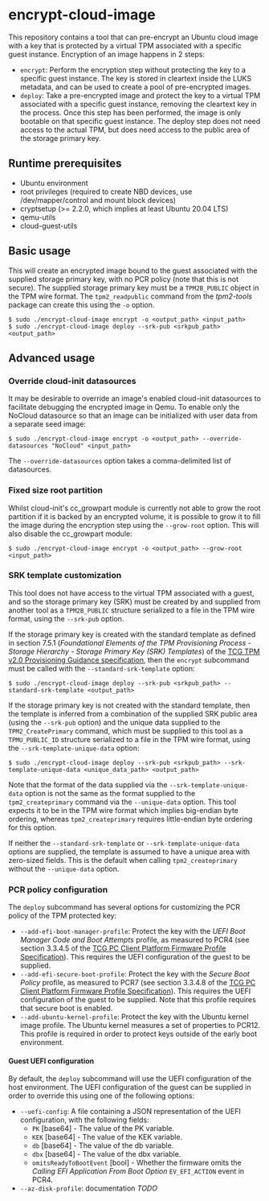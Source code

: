 # encrypt-cloud-image

This repository contains a tool that can pre-encrypt an Ubuntu cloud image with a key that is protected by a virtual TPM associated with a specific guest instance. Encryption of an image happens in 2 steps:
- `encrypt`: Perform the encryption step without protecting the key to a specific guest instance. The key is stored in cleartext inside the LUKS metadata, and can be used to create a pool of pre-encrypted images.
- `deploy`: Take a pre-encrypted image and protect the key to a virtual TPM associated with a specific guest instance, removing the cleartext key in the process. Once this step has been performed, the image is only bootable on that specific guest instance. The deploy step does not need access to the actual TPM, but does need access to the public area of the storage primary key.

## Runtime prerequisites
- Ubuntu environment
- root privileges (required to create NBD devices, use /dev/mapper/control and mount block devices)
- cryptsetup (>= 2.2.0, which implies at least Ubuntu 20.04 LTS)
- qemu-utils
- cloud-guest-utils

## Basic usage
This will create an encrypted image bound to the guest associated with the supplied storage primary key, with no PCR policy (note that this is not secure). The supplied storage primary key must be a `TPM2B_PUBLIC` object in the TPM wire format. The `tpm2_readpublic` command from the *tpm2-tools* package can create this using the `-o` option.
```
$ sudo ./encrypt-cloud-image encrypt -o <output_path> <input_path>
$ sudo ./encrypt-cloud-image deploy --srk-pub <srkpub_path> <output_path>
```

## Advanced usage
### Override cloud-init datasources
It may be desirable to override an image's enabled cloud-init datasources to facilitate debugging the encrypted image in Qemu. To enable only the NoCloud datasource so that an image can be initialized with user data from a separate seed image:
```
$ sudo ./encrypt-cloud-image encrypt -o <output_path> --override-datasources "NoCloud" <input_path>
```
The `--override-datasources` option takes a comma-delimited list of datasources.

### Fixed size root partition
Whilst cloud-init's cc_growpart module is currently not able to grow the root partition if it is backed by an encrypted volume, it is possible to grow it to fill the image during the encryption step using the `--grow-root` option. This will also disable the cc_growpart module:
```
$ sudo ./encrypt-cloud-image encrypt -o <output_path> --grow-root <input_path>
```

### SRK template customization
This tool does not have access to the virtual TPM associated with a guest, and so the storage primary key (SRK) must be created by and supplied from another tool as a `TPM2B_PUBLIC` structure serialized to a file in the TPM wire format, using the `--srk-pub` option.

If the storage primary key is created with the standard template as defined in section 7.5.1 (*Foundational Elements of the TPM Provisioning Process - Storage Hierarchy - Storage Primary Key (SRK) Templates*) of the [TCG TPM v2.0 Provisioning Guidance specification](https://trustedcomputinggroup.org/wp-content/uploads/TCG-TPM-v2.0-Provisioning-Guidance-Published-v1r1.pdf), then the `encrypt` subcommand must be called with the `--standard-srk-template` option:
```
$ sudo ./encrypt-cloud-image deploy --srk-pub <srkpub_path> --standard-srk-template <output_path>
```

If the storage primary key is not created with the standard template, then the template is inferred from a combination of the supplied SRK public area (using the `--srk-pub` option) and the unique data supplied to the `TPM2_CreatePrimary` command, which must be supplied to this tool as a `TPMU_PUBLIC_ID` structure serialized to a file in the TPM wire format, using the `--srk-template-unique-data` option:
```
$ sudo ./encrypt-cloud-image deploy --srk-pub <srkpub_path> --srk-template-unique-data <unique_data_path> <output_path>
```
Note that the format of the data supplied via the `--srk-template-unique-data` option is not the same as the format supplied to the `tpm2_createprimary` command via the `--unique-data` option. This tool expects it to be in the TPM wire format which implies big-endian byte ordering, whereas `tpm2_createprimary` requires little-endian byte ordering for this option.

If neither the `--standard-srk-template` or `--srk-template-unique-data` options are supplied, the template is assumed to have a unique area with zero-sized fields. This is the default when calling `tpm2_createprimary` without the `--unique-data` option.

### PCR policy configuration
The `deploy` subcommand has several options for customizing the PCR policy of the TPM protected key:
- `--add-efi-boot-manager-profile`: Protect the key with the *UEFI Boot Manager Code and Boot Attempts* profile, as measured to PCR4 (see section 3.3.4.5 of the [TCG PC Client Platform Firmware Profile Specification](https://trustedcomputinggroup.org/wp-content/uploads/TCG_PCClient_PFP_r1p05_v23_pub.pdf)). This requires the UEFI configuration of the guest to be supplied.
- `--add-efi-secure-boot-profile`: Protect the key with the *Secure Boot Policy* profile, as measured to PCR7 (see section 3.3.4.8 of the [TCG PC Client Platform Firmware Profile Specification](https://trustedcomputinggroup.org/wp-content/uploads/TCG_PCClient_PFP_r1p05_v23_pub.pdf)). This requires the UEFI configuration of the guest to be supplied. Note that this profile requires that secure boot is enabled.
- `--add-ubuntu-kernel-profile`: Protect the key with the Ubuntu kernel image profile. The Ubuntu kernel measures a set of properties to PCR12. This profile is required in order to protect keys outside of the early boot environment.

#### Guest UEFI configuration
By default, the `deploy` subcommand will use the UEFI configuration of the host environment. The UEFI configuration of the guest can be supplied in order to override this using one of the following options:
- `--uefi-config`: A file containing a JSON representation of the UEFI configuration, with the following fields:
  - `PK` [base64] - The value of the PK variable.
  - `KEK` [base64] - The value of the KEK variable.
  - `db` [base64] - The value of the db variable.
  - `dbx` [base64] - The value of the dbx variable.
  - `omitsReadyToBootEvent` [bool] - Whether the firmware omits the *Calling EFI Application From Boot Option* `EV_EFI_ACTION` event in PCR4.
- `--az-disk-profile`: documentation *TODO*
